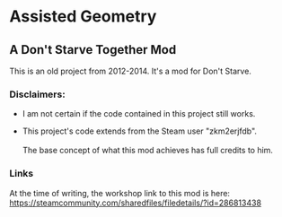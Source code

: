 # Assisted Geometry

## A Don't Starve Together Mod

This is an old project from 2012-2014. 
It's a mod for Don't Starve.

### Disclaimers: 
- I am not certain if the code contained in this project still works.

- This project's code extends from the Steam user "zkm2erjfdb". <br /><br />The base concept of what this mod achieves has full credits to him.


### Links
At the time of writing, the workshop link to this mod is here:
https://steamcommunity.com/sharedfiles/filedetails/?id=286813438
